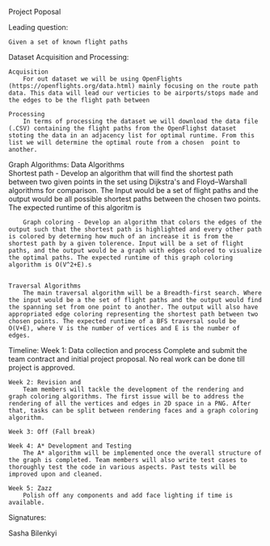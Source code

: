 Project Poposal

Leading question:

    Given a set of known flight paths

Dataset Acquisition and Processing:

    Acquisition
        For out dataset we will be using OpenFlights (https://openflights.org/data.html) mainly focusing on the route path data. This data will lead our verticies to be airports/stops made and the edges to be the flight path between 

    Processing
        In terms of processing the dataset we will download the data file (.CSV) containing the flight paths from the OpenFlighst dataset stoting the data in an adjacency list for optimal runtime. From this list we will determine the optimal route from a chosen  point to another.

Graph Algorithms:
    Data Algorithms           
        Shortest path - Develop an algorithm that will find the shortest path between two given points in the set using Dijkstra's and Floyd–Warshall algorithms for comparison. The Input would be a set of flight paths and the output would be all possible shortest paths between the chosen two points. The expected runtime of this algoritm is
        
        Graph coloring - Develop an algorithm that colors the edges of the output such that the shortest path is highlighted and every other path is colored by determing how much of an increase it is from the shortest path by a given tolerence. Input will be a set of flight paths, and the output would be a graph with edges colored to visualize the optimal paths. The expected runtime of this graph coloring algorithm is O(V^2+E).s


    Traversal Algorithms
        The main traversal algorithm will be a Breadth-first search. Where the input would be a the set of flight paths and the output would find the spanning set from one point to another. The output will also have appropriated edge coloring representing the shortest path between two chosen points. The expected runtime of a BFS traversal sould be O(V+E), where V is the number of vertices and E is the number of edges.



Timeline:
    Week 1: Data collection and process
        Complete and submit the team contract and initial project proposal. No real work can be done till project is approved.
 
    Week 2: Revision and 
       	Team members will tackle the development of the rendering and graph coloring algorithms. The first issue will be to address the rendering of all the vertices and edges in 2D space in a PNG. After that, tasks can be split between rendering faces and a graph coloring algorithm.
 
    Week 3: Off (Fall break)
 
    Week 4: A* Development and Testing
       	The A* algorithm will be implemented once the overall structure of the graph is completed. Team members will also write test cases to thoroughly test the code in various aspects. Past tests will be improved upon and cleaned.
 
    Week 5: Zazz
       	Polish off any components and add face lighting if time is available.


Signatures:

Sasha Bilenkyi
